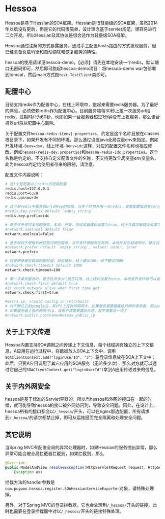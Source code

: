 # Hessoa

Hessoa是基于Hessian的SOA框架。Hessian是很轻量级的SOA框架，虽然2014年以后没有更新，但是它的代码很简单，设计理念基于servlet规范，很容易进行二次开发。所以Hessian及其协议是很合适作为轻量级SOA框架。

Hessoa通过注解的方式暴露服务，通过手工配置hosts路由的方式发现服务，但已经具备负载均衡和自动摘除和恢复服务的特性。

hessoa的使用请详见hessoa-demo。【必须】请先在本地安装一个redis，默认端口无密码即可，然后即可跑起hessoa-demo项目：将hessoa-demo war包部署到tomcat，然后main方式跑`test.TestClient`类即可。

## 配置中心

目前支持redis作为配置中心，在线上环境中，跑起来需要redis服务器。为了最好的体验，必须依赖redis作为配置中心。目前服务端每30秒上报一次服务url给redis，过期时间为60秒，也即如果一台服务器超过1分钟没有上报服务，那么该台机器url将从配置中心删除。

关于配置文件`hessoa-redis-${env}.properties`，约定是这个名称且放在classes根目录下，如果开发有不同的环境，那么通过设置java全局变量env来指定。例如开发环境`-Denv=dev`，线上环境`-Denv=idc`这样，对应的配置文件名称也相应修改，例如`hessoa-redis-dev.properties`和`hessoa-redis-idc.properties`。这个名称是约定的，不支持自定义配置文件的名称，不支持更改全局变量env变量名。此为hessoa约定给使用者带来的限制，请注意。

配置文件内容说明：

```bash
# 这3个是配置中心redis的链接配置
redis.host=127.0.0.1
redis.port=6379
redis.password=

# 这个是redis中服务器url的key的前缀，当多个环境共用一台redis，或者配置服务有set/group分区时，可以使用
#redis.key.prefix default `empty_string`
redis.key.prefix=idc

# 是否优先使用本地的服务，本地、开发、测试机器建议设置为true，线上负载均衡建议设置为false
#network.uselocal default false
network.uselocal=false

# 是否倾向于使用外网还是内网的服务，当开发环境服务在外网，本地开发在局域网时，建议设置为outer，这样不会调用到他人的机器上；线上环境建议设置为inner，优先使用内网
#network.prefer default `empty_string`, values: outer, inner
network.prefer=

# 检查网络是否联调的超时值，单位毫秒，线上建议100，线下建议3000
#network.check.timeout default 1000
network.check.timeout=100

# 第一次拿到服务时，是否检测该url是否可用。线上建议设置为true，本地或开发环境可以设置为false，节省启动时间。
#network.check.first default true
#is check network alive when first time get
network.check.first=true

#extra ip, should config in /etc/hosts
# 对于腾讯云和google云，其VPS上没有外网网卡，如果服务需要暴露给外网的调用者，那么hessoa自动注册时要告诉hessoa外网ip地址。这个外网ip地址每台机器不同，这里设计为配置hostname，然后在/etc/hosts中配置该hostname对应的ip地址，例如`123.34.56.7 hessoa_public_ip`
# 如果服务器上有外网网卡ip，或者不需要暴露给外网，就不需要这一项了
#network.public.hostname=hessoa_public_ip
```

## 关于上下文传递

Hessoa内置支持SOA调用之间传递上下文信息，每个线程拥有独立的上下文信息。A应用在运行过程中，将数据放入SOA上下文中，调用`SOAClientContext.add("loginUserId", "3");`将登录信息放在SOA上下文中；此后，只要A应用调用了其它应用的SOA服务（无论多少次），那么对方就可以通过它自己的`SOAClientContext.get("loginUserId")`拿到A应用传递过来的信息。

## 关于内外网安全

hessoa是基于标准的Servlet容器的，所以当hessoa和外网的接口在一起的时候，就可能导致hessoa的接口被外网访问到，导致安全问题。因此，在设计上，hessoa所有的接口都会以`/_hessoa/`开头，可以在nginx那边配置，所有请求到`/_hessoa/`的请求都禁止掉，即可从运维层面完全隔离和处理安全问题。

## 其它说明

当Spring MVC有配置全局的异常处理器时，如果Hessian的服务抛出异常，那么异常可能会被全局拦截器拦截到，如果拦截到，那么

```java
@Override
public ModelAndView resolveException(HttpServletRequest request, HttpServletResponse response, Object handler,
	Exception ex)
```

拦截方法的handler参数是`com.pugwoo.hessoa.register.SOAHessianServiceExporter`对象，请特殊处理掉。

另外，对于Spring MVC的登录拦截器，它也会处理到`/_hessoa/`开头的链接，此时也需要在登录拦截器中对以`/_hessoa/`开头的链接特殊处理。

